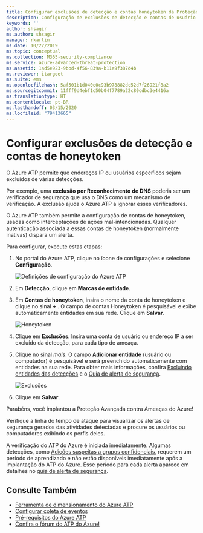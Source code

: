 ```yaml
---
title: Configurar exclusões de detecção e contas honeytoken da Proteção Avançada contra Ameaças do Azure
description: Configuração de exclusões de detecção e contas de usuário honeytoken.
keywords: ''
author: shsagir
ms.author: shsagir
manager: rkarlin
ms.date: 10/22/2019
ms.topic: conceptual
ms.collection: M365-security-compliance
ms.service: azure-advanced-threat-protection
ms.assetid: 1ad5e923-9bbd-4f56-839a-b11a9f387d4b
ms.reviewer: itargoet
ms.suite: ems
ms.openlocfilehash: 5af501b1d040c0c93b978882dc52d7f26921f8a2
ms.sourcegitcommit: 11fff9d4ebf1c50b04f7789a22c80cdbc3e4416a
ms.translationtype: HT
ms.contentlocale: pt-BR
ms.lasthandoff: 03/15/2020
ms.locfileid: "79413665"
---
```

# <a name="configure-detection-exclusions-and-honeytoken-accounts"></a>Configurar exclusões de detecção e contas de honeytoken

O Azure ATP permite que endereços IP ou usuários específicos sejam excluídos de várias detecções. 

Por exemplo, uma **exclusão por Reconhecimento de DNS** poderia ser um verificador de segurança que usa o DNS como um mecanismo de verificação. A exclusão ajuda o Azure ATP a ignorar esses verificadores.  

O Azure ATP também permite a configuração de contas de honeytoken, usadas como interceptações de ações mal-intencionadas. Qualquer autenticação associada a essas contas de honeytoken (normalmente inativas) dispara um alerta.

Para configurar, execute estas etapas:

1.  No portal do Azure ATP, clique no ícone de configurações e selecione **Configuração**.

    ![Definições de configuração do Azure ATP](media/atp-config-menu.png)

2.  Em **Detecção**, clique em **Marcas de entidade**.

3. Em **Contas de honeytoken**, insira o nome da conta de honeytoken e clique no sinal **+** . O campo de contas Honeytoken é pesquisável e exibe automaticamente entidades em sua rede. Clique em **Salvar**.

   ![Honeytoken](media/honeytoken-sensitive.png)

4. Clique em **Exclusões**. Insira uma conta de usuário ou endereço IP a ser excluído da detecção, para cada tipo de ameaça. 
5. Clique no sinal *mais*. O campo **Adicionar entidade** (usuário ou computador) é pesquisável e será preenchido automaticamente com entidades na sua rede. Para obter mais informações, confira [Excluindo entidades das detecções](excluding-entities-from-detections.md) e o [Guia de alerta de segurança](suspicious-activity-guide.md).

   ![Exclusões](media/exclusions.png)

6.  Clique em **Salvar**.


Parabéns, você implantou a Proteção Avançada contra Ameaças do Azure!

Verifique a linha do tempo de ataque para visualizar os alertas de segurança gerados das atividades detectadas e procure os usuários ou computadores exibindo os perfis deles.

A verificação do ATP do Azure é iniciada imediatamente. Algumas detecções, como [Adições suspeitas a grupos confidenciais](atp-domain-dominance-alerts.md#suspicious-additions-to-sensitive-groups-external-id-2024), requerem um período de aprendizado e não estão disponíveis imediatamente após a implantação do ATP do Azure. Esse período para cada alerta aparece em detalhes no [guia de alerta de segurança](suspicious-activity-guide.md). 


## <a name="see-also"></a>Consulte Também
- [Ferramenta de dimensionamento do Azure ATP](https://aka.ms/aatpsizingtool)
- [Configurar coleta de eventos](configure-event-collection.md)
- [Pré-requisitos do Azure ATP](atp-prerequisites.md)
- [Confira o fórum do ATP do Azure!](https://aka.ms/azureatpcommunity)
